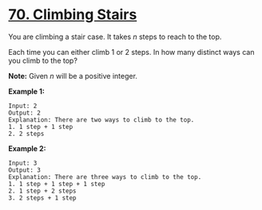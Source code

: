# [70. Climbing Stairs](https://leetcode.com/problems/climbing-stairs)

You are climbing a stair case. It takes _n_ steps to reach to the top.

Each time you can either climb 1 or 2 steps. In how many distinct ways can you climb to the top?

**Note:** Given _n_ will be a positive integer.

**Example 1:**

    Input: 2
    Output: 2
    Explanation: There are two ways to climb to the top.
    1. 1 step + 1 step
    2. 2 steps

**Example 2:**

    Input: 3
    Output: 3
    Explanation: There are three ways to climb to the top.
    1. 1 step + 1 step + 1 step
    2. 1 step + 2 steps
    3. 2 steps + 1 step
